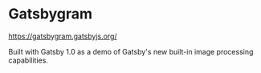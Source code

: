 # Gatsbygram

https://gatsbygram.gatsbyjs.org/

Built with Gatsby 1.0 as a demo of Gatsby's new built-in image processing
capabilities.
